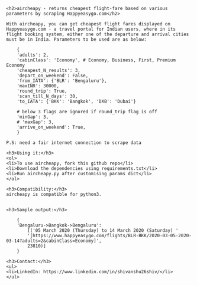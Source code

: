 	<h2>aircheapy - returns cheapest flight-fare based on various parameters by scraping Happyeasygo.com</h2>

	With aircheapy, you can get cheapest flight fares displayed on Happyeasygo.com - a travel portal for Indian users, where in its flight booking system, either one of the departure and arrival cities must be in India. Parameters to be used are as below:

		{
		'adults': 2,
		'cabinClass': 'Economy', # Economy, Business, First, Premium Economy
		'cheapest_N_results': 3,
		'depart_on_weekend': False,
		'from_IATA': {'BLR': 'Bengaluru'},
		'maxINR': 30000,
		'round_trip': True,
		'scan_till_N_days': 30,
		'to_IATA': {'BKK': 'Bangkok', 'DXB': 'Dubai'}
		
		# below 3 flags are ignored if round_trip flag is off
		'minGap': 3,
		# 'maxGap': 3, 
		'arrive_on_weekend': True,
		}

	P.S: need a fair internet connection to scrape data

	<h3>Using it:</h3>
	<ol>
	<li>To use aircheapy, fork this github repo</li>
	<li>Download the dependencies using requirements.txt</li>
	<li>Run aircheapy.py after customising params dict</li>
	</ol>

	<h3>Compatibility:</h3>
	aircheapy is compatible for python3.


	<h3>Sample output:</h3>

		{
		'Bengaluru->Bangkok->Bengaluru': 
			[('05 March 2020 (Thursday) to 14 March 2020 (Saturday) '
			'[https://www.happyeasygo.com/flights/BLR-BKK/2020-03-05-2020-03-14?adults=2&cabinClass=Economy]',
			23810)]
		}

	<h3>Contact:</h3>
	<ul>
	<li>LinkedIn: https://www.linkedin.com/in/shivanshu26shiv/</li>
	</ul>
